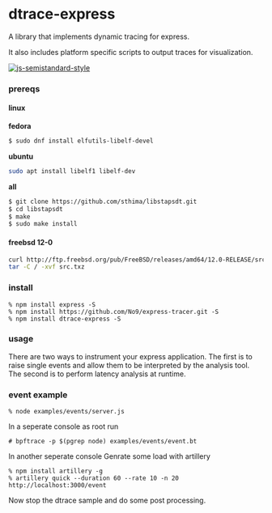 # dtrace-express

A library that implements dynamic tracing for express. 

It also includes platform specific scripts to output traces for visualization.

[![js-semistandard-style](https://img.shields.io/badge/code%20style-semistandard-brightgreen.svg?style=flat-square)](https://github.com/Flet/semistandard)

### prereqs

#### linux

**fedora**

```bash
$ sudo dnf install elfutils-libelf-devel
```

**ubuntu**
```bash
sudo apt install libelf1 libelf-dev
```

**all**
```bash
$ git clone https://github.com/sthima/libstapsdt.git
$ cd libstapsdt
$ make
$ sudo make install
```

#### freebsd 12-0
```bash
curl http://ftp.freebsd.org/pub/FreeBSD/releases/amd64/12.0-RELEASE/src.txz > src.txz 
tar -C / -xvf src.txz
```

### install 
```
% npm install express -S
% npm install https://github.com/No9/express-tracer.git -S 
% npm install dtrace-express -S
```

### usage

There are two ways to instrument your express application.
The first is to raise single events and allow them to be interpreted by the analysis tool.
The second is to perform latency analysis at runtime.

### event example

```
% node examples/events/server.js
```

In a seperate console as root run 
```
# bpftrace -p $(pgrep node) examples/events/event.bt
```

In another seperate console Genrate some load with artillery 

```
% npm install artillery -g
% artillery quick --duration 60 --rate 10 -n 20 http://localhost:3000/event
```
Now stop the dtrace sample and do some post processing.
